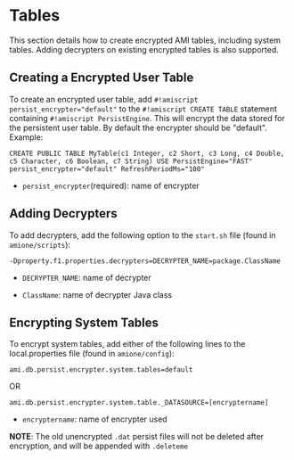 # Tables

This section details how to create encrypted AMI tables, including system tables. Adding decrypters on existing encrypted tables is also supported.

## Creating a Encrypted User Table

To create an encrypted user table, add `#!amiscript persist_encrypter="default"` to the `#!amiscript CREATE TABLE` statement containing `#!amiscript PersistEngine`. This will encrypt the data stored for the persistent user table. By default the encrypter should be "default". Example:

```amiscript
CREATE PUBLIC TABLE MyTable(c1 Integer, c2 Short, c3 Long, c4 Double, c5 Character, c6 Boolean, c7 String) USE PersistEngine="FAST" persist_encrypter="default" RefreshPeriodMs="100"
```

-   `persist_encrypter`(required): name of encrypter

## Adding Decrypters

To add decrypters, add the following option to the `start.sh` file (found in `amione/scripts`):

```
-Dproperty.f1.properties.decrypters=DECRYPTER_NAME=package.ClassName
```

-   `DECRYPTER_NAME`: name of decrypter

-   `ClassName`: name of decrypter Java class

## Encrypting System Tables

To encrypt system tables, add either of the following lines to the local.properties file (found in `amione/config`):

```
ami.db.persist.encrypter.system.tables=default
```

OR

```
ami.db.persist.encrypter.system.table._DATASOURCE=[encryptername]
```

-   `encryptername`: name of encrypter used

**NOTE**: The old unencrypted `.dat` persist files will not be deleted after encryption, and will be appended with `.deleteme`

